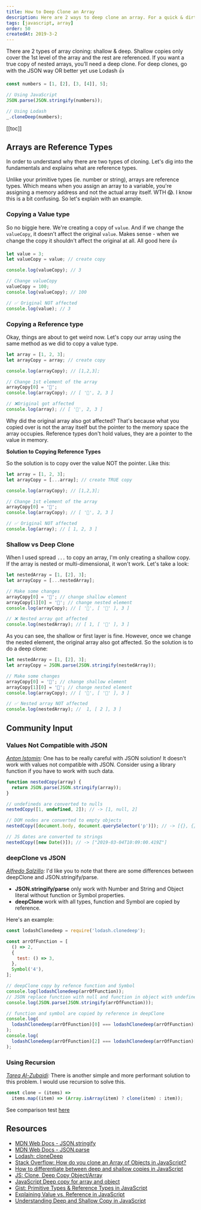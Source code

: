 ```yaml
---
title: How to Deep Clone an Array
description: Here are 2 ways to deep clone an array. For a quick & dirty way use the JSON methods. For a more robust way, go with Lodash.
tags: [javascript, array]
order: 50
createdAt: 2019-3-2
---
```


There are 2 types of array cloning: shallow & deep. Shallow copies only cover the 1st level of the array and the rest are referenced. If you want a true copy of nested arrays, you’ll need a deep clone. For deep clones, go with the JSON way OR better yet use Lodash 👍

```javascript
const numbers = [1, [2], [3, [4]], 5];

// Using JavaScript
JSON.parse(JSON.stringify(numbers));

// Using Lodash
_.cloneDeep(numbers);
```

[[toc]]

## Arrays are Reference Types

In order to understand why there are two types of cloning. Let's dig into the fundamentals and explains what are reference types.

Unlike your primitive types (ie. number or string), arrays are reference types. Which means when you assign an array to a variable, you're assigning a memory address and not the actual array itself. WTH 😱. I know this is a bit confusing. So let's explain with an example.

### Copying a Value type

So no biggie here. We're creating a copy of `value`. And if we change the `valueCopy`, it doesn't affect the original `value`. Makes sense - when we change the copy it shouldn't affect the original at all. All good here 👍

```javascript
let value = 3;
let valueCopy = value; // create copy

console.log(valueCopy); // 3

// Change valueCopy
valueCopy = 100;
console.log(valueCopy); // 100

// ✅ Original NOT affected
console.log(value); // 3
```

### Copying a Reference type

Okay, things are about to get weird now. Let's copy our array using the same method as we did to copy a value type.

```javascript
let array = [1, 2, 3];
let arrayCopy = array; // create copy

console.log(arrayCopy); // [1,2,3];

// Change 1st element of the array
arrayCopy[0] = '👻';
console.log(arrayCopy); // [ '👻', 2, 3 ]

// ❌Original got affected
console.log(array); // [ '👻', 2, 3 ]
```

Why did the original array also got affected? That's because what you copied over is not the array itself but the pointer to the memory space the array occupies. Reference types don't hold values, they are a pointer to the value in memory.

**Solution to Copying Reference Types**

So the solution is to copy over the value NOT the pointer. Like this:

```javascript
let array = [1, 2, 3];
let arrayCopy = [...array]; // create TRUE copy

console.log(arrayCopy); // [1,2,3];

// Change 1st element of the array
arrayCopy[0] = '👻';
console.log(arrayCopy); // [ '👻', 2, 3 ]

// ✅ Original NOT affected
console.log(array); // [ 1, 2, 3 ]
```

### Shallow vs Deep Clone

When I used spread `...` to copy an array, I'm only creating a shallow copy. If the array is nested or multi-dimensional, it won't work. Let's take a look:

```javascript
let nestedArray = [1, [2], 3];
let arrayCopy = [...nestedArray];

// Make some changes
arrayCopy[0] = '👻'; // change shallow element
arrayCopy[1][0] = '💩'; // change nested element
console.log(arrayCopy); // [ '👻', [ '💩' ], 3 ]

// ❌ Nested array got affected
console.log(nestedArray); // [ 1, [ '💩' ], 3 ]
```

As you can see, the shallow or first layer is fine. However, once we change the nested element, the original array also got affected. So the solution is to do a deep clone:

```javascript
let nestedArray = [1, [2], 3];
let arrayCopy = JSON.parse(JSON.stringify(nestedArray));

// Make some changes
arrayCopy[0] = '👻'; // change shallow element
arrayCopy[1][0] = '💩'; // change nested element
console.log(arrayCopy); // [ '👻', [ '💩' ], 3 ]

// ✅ Nested array NOT affected
console.log(nestedArray); //  1, [ 2 ], 3 ]
```

## Community Input

### Values Not Compatible with JSON

_[Anton Istomin](https://dev.to/tailcall/comment/96nc):_ One has to be really careful with JSON solution! It doesn't work with values not compatible with JSON. Consider using a library function if you have to work with such data.

```javascript
function nestedCopy(array) {
  return JSON.parse(JSON.stringify(array));
}

// undefineds are converted to nulls
nestedCopy([1, undefined, 2]); // -> [1, null, 2]

// DOM nodes are converted to empty objects
nestedCopy([document.body, document.querySelector('p')]); // -> [{}, {}]

// JS dates are converted to strings
nestedCopy([new Date()]); // -> ["2019-03-04T10:09:00.419Z"]
```

### deepClone vs JSON

_[Alfredo Salzillo](https://dev.to/alfredosalzillo/comment/96ne):_ I'd like you to note that there are some differences between deepClone and JSON.stringify/parse.

- **JSON.stringify/parse** only work with Number and String and Object literal without function or Symbol properties.
- **deepClone** work with all types, function and Symbol are copied by reference.

Here's an example:

```javascript
const lodashClonedeep = require('lodash.clonedeep');

const arrOfFunction = [
  () => 2,
  {
    test: () => 3,
  },
  Symbol('4'),
];

// deepClone copy by refence function and Symbol
console.log(lodashClonedeep(arrOfFunction));
// JSON replace function with null and function in object with undefined
console.log(JSON.parse(JSON.stringify(arrOfFunction)));

// function and symbol are copied by reference in deepClone
console.log(
  lodashClonedeep(arrOfFunction)[0] === lodashClonedeep(arrOfFunction)[0],
);
console.log(
  lodashClonedeep(arrOfFunction)[2] === lodashClonedeep(arrOfFunction)[2],
);
```

### Using Recursion

_[Tareq Al-Zubaidi](https://medium.com/@zubaidi/there-is-other-simple-and-more-performant-solution-for-this-problem-8c8bda77d042):_ There is another simple and more performant solution to this problem. I would use recursion to solve this.

```javascript
const clone = (items) =>
  items.map((item) => (Array.isArray(item) ? clone(item) : item));
```

See comparison test [here](http://jsben.ch/q2ez1)

## Resources

- [MDN Web Docs - JSON.stringify](https://developer.mozilla.org/en-US/docs/Web/JavaScript/Reference/Global_Objects/JSON/stringify)
- [MDN Web Docs - JSON.parse](https://developer.mozilla.org/en-US/docs/Web/JavaScript/Reference/Global_Objects/JSON/parse)
- [Lodash: cloneDeep](https://lodash.com/docs/4.17.11#cloneDeep)
- [Stack Overflow: How do you clone an Array of Objects in JavaScript?](https://stackoverflow.com/questions/597588/how-do-you-clone-an-array-of-objects-in-javascript)
- [How to differentiate between deep and shallow copies in JavaScript](https://medium.freecodecamp.org/copying-stuff-in-javascript-how-to-differentiate-between-deep-and-shallow-copies-b6d8c1ef09cd)
- [JS: Clone, Deep Copy Object/Array](http://xahlee.info/js/js_clone_object.html)
- [JavaScript Deep copy for array and object](https://medium.com/@gamshan001/javascript-deep-copy-for-array-and-object-97e3d4bc401a)
- [Gist: Primitive Types & Reference Types in JavaScript](https://gist.github.com/branneman/7fb06d8a74d7e6d4cbcf75c50fec599c)
- [Explaining Value vs. Reference in JavaScript](https://codeburst.io/explaining-value-vs-reference-in-javascript-647a975e12a0)
- [Understanding Deep and Shallow Copy in JavaScript](https://we-are.bookmyshow.com/understanding-deep-and-shallow-copy-in-javascript-13438bad941c)
